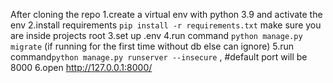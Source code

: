 After cloning the repo
1.create a virtual env with python 3.9 and activate  the env
2.install requirements ```pip install -r requirements.txt``` make sure you are inside projects root
3.set up .env
4.run command ```python manage.py migrate``` (if running for the first time without db else can ignore) 
5.run command```python manage.py runserver --insecure``` , #default port will be 8000
6.open http://127.0.0.1:8000/